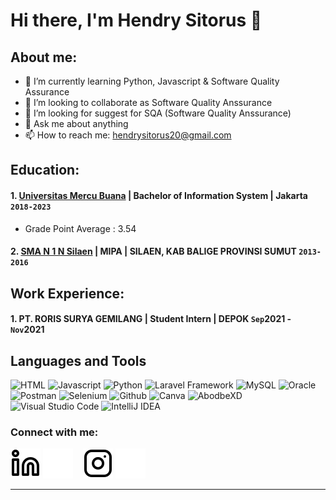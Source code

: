 # Hi there, I'm Hendry Sitorus 👋
## About me:
- 🌱 I’m currently learning Python, Javascript & Software Quality Assurance
- 👯 I’m looking to collaborate as Software Quality Anssurance
- 🤔 I’m looking for suggest for SQA (Software Quality Anssurance)
- 💬 Ask me about anything
- 📫 How to reach me: hendrysitorus20@gmail.com

## Education:

#### 1. [Universitas Mercu Buana](https://www.mercubuana.ac.id/id) | Bachelor of Information System | Jakarta `2018-2023`
   - Grade Point Average : 3.54
 #### 2. [SMA N 1 N Silaen](https://smansasilaen.sch.id/) | MIPA | SILAEN, KAB BALIGE PROVINSI SUMUT `2013-2016`
   

## Work Experience:
#### 1. PT. RORIS SURYA GEMILANG | Student Intern | DEPOK `Sep`2021 - `Nov`2021

## Languages and Tools
![HTML](https://img.shields.io/badge/-html5-181717?style=for-the-badge&logo=html5)
![Javascript](https://img.shields.io/badge/-javascript-181717?style=for-the-badge&logo=javascript)
![Python](https://img.shields.io/badge/-python-181717?style=for-the-badge&logo=python)
![Laravel Framework](https://img.shields.io/badge/-laravel-181717?style=for-the-badge&logo=laravel)
![MySQL](https://img.shields.io/badge/-mysql-181717?style=for-the-badge&logo=mysql)
![Oracle](https://img.shields.io/badge/-orace-181717?style=for-the-badge&logo=oracle)
![Postman](https://img.shields.io/badge/-postman-181717?style=for-the-badge&logo=postman)
![Selenium](https://https://img.shields.io/badge/-selenium-181717?style=for-the-badge&logo=selenium)
![Github](https://img.shields.io/badge/GitHub-100000?style=for-the-badge&logo=github&logoColor=white)
![Canva](https://img.shields.io/badge/-canva-181717?style=for-the-badge&logo=canva)
![AbodbeXD](https://img.shields.io/badge/-adobexd-181717?style=for-the-badge&logo=adobexd)
![Visual Studio Code](https://img.shields.io/badge/Visual%20Studio%20Code-0078d7.svg?style=for-the-badge&logo=visual-studio-code)
![IntelliJ IDEA](https://img.shields.io/badge/IntelliJIDEA-000000.svg?style=for-the-badge&logo=intellij-idea&logoColor=white)

### Connect with me:
[![website](./img/linkedin-light.svg)](https://www.linkedin.com/in/hendrysitorus#gh-light-mode-only)
[![website](./img/linkedin-dark.svg)](https://www.linkedin.com/in/hendrysitorus#gh-dark-mode-only)
&nbsp;&nbsp;
[![website](./img/instagram-light.svg)](https://instagram.com/hendrysiitorus#gh-light-mode-only)
[![website](./img/instagram-dark.svg)](https://instagram.com/hendrysiitorus#gh-dark-mode-only)


---

[webdev]: https://github.com/hendrysitorus/hendrysitorus
